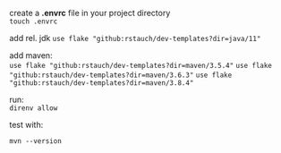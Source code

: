 create a **.envrc** file in your project directory  
`touch .envrc`

add rel. jdk
`use flake "github:rstauch/dev-templates?dir=java/11"`

add maven:  
`use flake "github:rstauch/dev-templates?dir=maven/3.5.4"`
`use flake "github:rstauch/dev-templates?dir=maven/3.6.3"`
`use flake "github:rstauch/dev-templates?dir=maven/3.8.4"`

run:  
`direnv allow`

test with:  
```
mvn --version
```